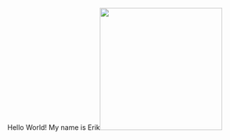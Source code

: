 Hello World! My name is Erik<img src="https://tandatangan.io/img/logo/Logo%20Taio-01.png" width=250 height="auto">
